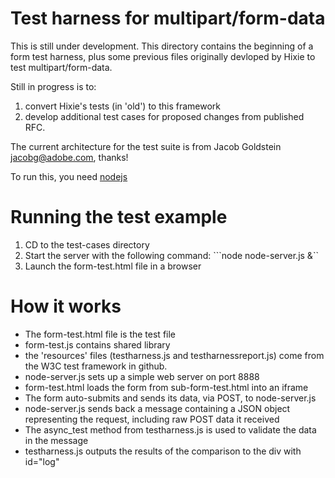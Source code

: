 Test harness for multipart/form-data
=================

This is still under development. This directory contains the beginning
of a form test harness, plus some previous files originally devloped
by Hixie to test multipart/form-data.

Still in progress is to:
1. convert Hixie's tests (in 'old') to this framework
2. develop additional test cases for proposed changes from published RFC.

The current architecture for the test suite is from
Jacob Goldstein <jacobg@adobe.com>, thanks!

To run this, you need [nodejs](http://nodejs.org/)

# Running the test example
1. CD to the test-cases directory
2. Start the server with the following command: 
    ```node node-server.js &``
3. Launch the form-test.html file in a browser

# How it works

* The form-test.html file is the test file    
* form-test.js contains shared library
* the 'resources' files (testharness.js and testharnessreport.js) come from the W3C test framework in github.
* node-server.js sets up a simple web server on port 8888
* form-test.html loads the form from sub-form-test.html into an iframe
* The form auto-submits and sends its data, via POST, to node-server.js
* node-server.js sends back a message containing a JSON object representing the request, including raw POST data it received
* The async_test method from testharness.js is used to validate the data in the message
* testharness.js outputs the results of the comparison to the div with id="log"


